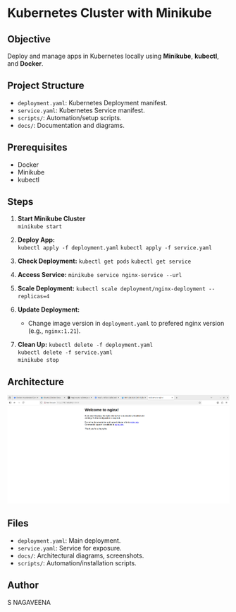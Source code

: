 # Kubernetes Cluster with Minikube

## Objective
Deploy and manage apps in Kubernetes locally using **Minikube**, **kubectl**, and **Docker**.

## Project Structure

- `deployment.yaml`: Kubernetes Deployment manifest.
- `service.yaml`: Kubernetes Service manifest.
- `scripts/`: Automation/setup scripts.
- `docs/`: Documentation and diagrams.

## Prerequisites
- Docker
- Minikube
- kubectl

## Steps

1. **Start Minikube Cluster**  
   `minikube start`

2. **Deploy App:**  
   `kubectl apply -f deployment.yaml`
   `kubectl apply -f service.yaml`
   
3. **Check Deployment:**
   `kubectl get pods`
   `kubectl get service`
 
4. **Access Service:**
    `minikube service nginx-service --url`

5. **Scale Deployment:**
    `kubectl scale deployment/nginx-deployment --replicas=4`

6. **Update Deployment:**  
    - Change image version in `deployment.yaml` to prefered nginx version (e.g., `nginx:1.21`).

7. **Clean Up:**
   `kubectl delete -f deployment.yaml`  
   `kubectl delete -f service.yaml`  
   `minikube stop`

## Architecture
  ![Nginx Output](docs/nginx-output.png)

## Files

- `deployment.yaml`: Main deployment.
- `service.yaml`: Service for exposure.
- `docs/`: Architectural diagrams, screenshots.
- `scripts/`: Automation/installation scripts.

## Author
  S NAGAVEENA

